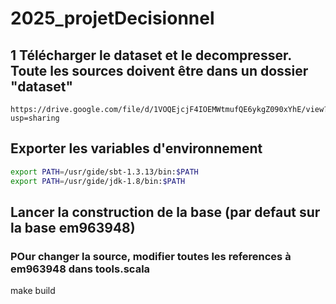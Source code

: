 # 2025_projetDecisionnel

## 1 Télécharger le dataset et le decompresser. Toute les sources doivent être dans un dossier "dataset"
```
https://drive.google.com/file/d/1VOQEjcjF4IOEMWtmufQE6ykgZ090xYhE/view?usp=sharing
```


## Exporter les variables d'environnement
```bash
export PATH=/usr/gide/sbt-1.3.13/bin:$PATH
export PATH=/usr/gide/jdk-1.8/bin:$PATH
```

## Lancer la construction de la base (par defaut sur la base em963948)
### POur changer la source, modifier toutes les references à em963948 dans tools.scala
make build
